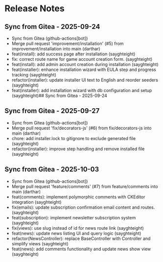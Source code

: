 # Release Notes

## Sync from Gitea - 2025-09-24
- Sync from Gitea (github-actions[bot])
- Merge pull request 'improvement/installation' (#5) from improvement/installation into main (darthar)
- feat(install): add success page after installation (sayghteight)
- fix: correct route name for game account creation form. (sayghteight)
- feat(install): add admin account creation during installation (sayghteight)
- feat(installer): enhance installation wizard with EULA step and progress tracking (sayghteight)
- refactor(installer): update installer UI text to English and reorder seeders (sayghteight)
- feat(installer): add installation wizard with db configuration and setup (sayghteight)## Sync from Gitea - 2025-09-24

## Sync from Gitea - 2025-09-27
- Sync from Gitea (github-actions[bot])
- Merge pull request 'fix/decorators-js' (#6) from fix/decorators-js into main (darthar)
- chore: add installer.lock to gitignore to exclude generated file (sayghteight)
- refactor(installer): improve step handling and remove installed file (sayghteight)

## Sync from Gitea - 2025-10-03
- Sync from Gitea (github-actions[bot])
- Merge pull request 'feature/comments' (#7) from feature/comments into main (darthar)
- feat(comments): implement polymorphic comments with CKEditor integration (sayghteight)
- fix(emails): update subscription confirmation email content and routes. (sayghteight)
- feat(subscription): implement newsletter subscription system (sayghteight)
- fix(views): use slug instead of id for news route link (sayghteight)
- feat(news): update news listing UI and query logic (sayghteight)
- refactor(NewsController): replace BaseController with Controller and simplify views (sayghteight)
- feat(news): add comments functionality and update news show view (sayghteight)
